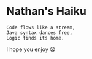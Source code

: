 # Nathan's Haiku
```
Code flows like a stream,
Java syntax dances free,
Logic finds its home.
```

I hope you enjoy :tired_face: